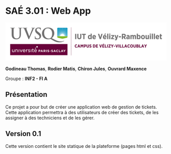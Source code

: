 # SAÉ 3.01 : Web App

![logo_uvsq](doc/annexes/logo_uvsq.png)

**Godineau Thomas**, **Rodier Matis**, **Chiron Jules**, **Ouvrard Maxence**

Groupe : **INF2 - FI A**

## Présentation

Ce projet a pour but de créer une application web de gestion de tickets. Cette application permettra à des utilisateurs de créer des tickets, de les assigner à des techniciens et de les gérer.

## Version 0.1

Cette version contient le site statique de la plateforme (pages html et css).
